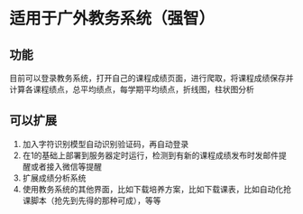 # 适用于广外教务系统（强智）
## 功能
目前可以登录教务系统，打开自己的课程成绩页面，进行爬取，将课程成绩保存并计算各课程绩点，总平均绩点，每学期平均绩点，折线图，柱状图分析
## 可以扩展
1. 加入字符识别模型自动识别验证码，再自动登录
2. 在1的基础上部署到服务器定时运行，检测到有新的课程成绩发布时发邮件提醒或者接入微信等提醒
3. 扩展成绩分析系统
4. 使用教务系统的其他界面，比如下载培养方案，比如下载课表，比如自动化抢课脚本（抢先到先得的那种可成），等等
